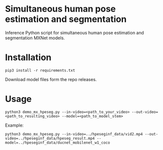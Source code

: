 # Simultaneous human pose estimation and segmentation 
Inference Python script for simultaneous human pose estimation and segmentation MXNet models.

# Installation

```
pip3 install -r requirements.txt
```

Download model files form the repo releases.


# Usage

```
python3 demo_mx_hpeseg.py --in-video=<path_to_your_video> --out-video=<path_to_resulting_video> --model=<path_to_model_stem> 
```

Example:

```
python3 demo_mx_hpeseg.py --in-video=../hpeseginf_data/vid2.mp4 --out-video=../hpeseginf_data/hpeseg_result.mp4 --model=../hpeseginf_data/ducnet_mobilenet_w1_coco 
```
